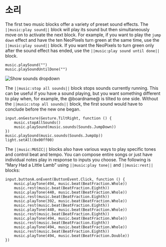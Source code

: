 # 소리

The first two music blocks offer a variety of preset sound effects. The `||music:play sound||` block will play its sound but then simultaneously move on to activate the next block. For example, if you want to play the `jump down` effect and have the ten NeoPixels turn green at the same time, use the `||music:play sound||` block. If you want the NeoPixels to turn green only after the sound effect has ended, use the `||music:play sound until done||` block.

```cards
music.playSound("")
music.playSoundUntilDone("")
```

  


![Show sounds dropdown](/static/courses/making/coding/fe-sounds.jpg)

The `||music:stop all sounds||` block stops sounds currently running. This can be useful if you have a sound playing, but you want something different to play when, for example, the @boardname@ is tilted to one side. Without the `||music:stop all sounds||` block, the first sound would have to conclude before the new one began.

```blocks
input.onGesture(Gesture.TiltRight, function () {
    music.stopAllSounds()
    music.playSound(music.sounds(Sounds.JumpDown))
})
music.playSound(music.sounds(Sounds.JumpUp))
light.setAll(0x00ff00)
```

The `||music:MUSIC||` blocks also have various ways to play specific tones and control beat and tempo. You can compose entire songs or just have individual notes play in response to inputs you choose. The following is “Mary Had a Little Lamb” using `||music:play tone||` and `||music:rest||` blocks:

```blocks
input.buttonA.onEvent(ButtonEvent.Click, function () {
    music.playTone(494, music.beat(BeatFraction.Whole))
    music.rest(music.beat(BeatFraction.Eighth))
    music.playTone(440, music.beat(BeatFraction.Whole))
    music.rest(music.beat(BeatFraction.Eighth))
    music.playTone(392, music.beat(BeatFraction.Whole))
    music.rest(music.beat(BeatFraction.Eighth))
    music.playTone(440, music.beat(BeatFraction.Whole))
    music.rest(music.beat(BeatFraction.Eighth))
    music.playTone(494, music.beat(BeatFraction.Whole))
    music.rest(music.beat(BeatFraction.Eighth))
    music.playTone(494, music.beat(BeatFraction.Whole))
    music.rest(music.beat(BeatFraction.Eighth))
    music.playTone(494, music.beat(BeatFraction.Double))
})
```